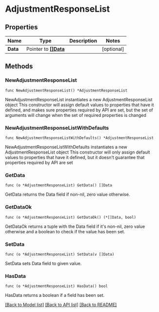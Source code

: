 # AdjustmentResponseList

## Properties

Name | Type | Description | Notes
------------ | ------------- | ------------- | -------------
**Data** | Pointer to [**[]Data**](Data.md) |  | [optional] 

## Methods

### NewAdjustmentResponseList

`func NewAdjustmentResponseList() *AdjustmentResponseList`

NewAdjustmentResponseList instantiates a new AdjustmentResponseList object
This constructor will assign default values to properties that have it defined,
and makes sure properties required by API are set, but the set of arguments
will change when the set of required properties is changed

### NewAdjustmentResponseListWithDefaults

`func NewAdjustmentResponseListWithDefaults() *AdjustmentResponseList`

NewAdjustmentResponseListWithDefaults instantiates a new AdjustmentResponseList object
This constructor will only assign default values to properties that have it defined,
but it doesn't guarantee that properties required by API are set

### GetData

`func (o *AdjustmentResponseList) GetData() []Data`

GetData returns the Data field if non-nil, zero value otherwise.

### GetDataOk

`func (o *AdjustmentResponseList) GetDataOk() (*[]Data, bool)`

GetDataOk returns a tuple with the Data field if it's non-nil, zero value otherwise
and a boolean to check if the value has been set.

### SetData

`func (o *AdjustmentResponseList) SetData(v []Data)`

SetData sets Data field to given value.

### HasData

`func (o *AdjustmentResponseList) HasData() bool`

HasData returns a boolean if a field has been set.


[[Back to Model list]](../README.md#documentation-for-models) [[Back to API list]](../README.md#documentation-for-api-endpoints) [[Back to README]](../README.md)


